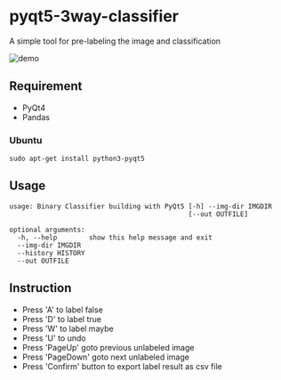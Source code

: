# pyqt5-3way-classifier

A simple tool for pre-labeling the image and classification

![demo](https://i.imgur.com/Lh6KDy0.jpg)

## Requirement

- PyQt4
- Pandas

### Ubuntu

```
sudo apt-get install python3-pyqt5
```

## Usage

```
usage: Binary Classifier building with PyQt5 [-h] --img-dir IMGDIR
                                             [--out OUTFILE]

optional arguments:
  -h, --help        show this help message and exit
  --img-dir IMGDIR
  --history HISTORY
  --out OUTFILE
```

## Instruction

- Press 'A' to label false
- Press 'D' to label true
- Press 'W' to label maybe
- Press 'U' to undo
- Press 'PageUp' goto previous unlabeled image
- Press 'PageDown' goto next unlabeled image
- Press 'Confirm' button to export label result as csv file
